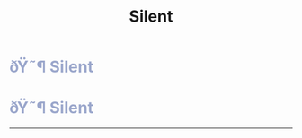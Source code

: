 ﻿---
lang: en-US
title: Silent
prev: Seer
next: Sleuth
---
# <font color="#9aa6cb">ðŸ˜¶ <b>Silent</b></font> <Badge text="Helpful" type="tip" vertical="middle"/>
# <font color="#9aa6cb">ðŸ˜¶ <b>Silent</b></font> <Badge text="Helpful" type="tip" vertical="middle"/>
---


